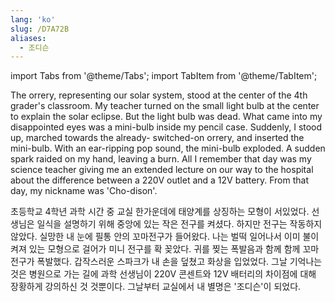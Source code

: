 ```yaml
---
lang: 'ko'
slug: /D7A72B
aliases:
  - 조디슨
---
```


import Tabs from '@theme/Tabs';
import TabItem from '@theme/TabItem';

<Tabs groupId='lang' queryString>
<TabItem value='en' label='English 🇺🇸' lang='en-US' default>
<div lang='en-US'>

The orrery, representing our solar system, stood at the center of the 4th grader's classroom. My teacher turned on the small light bulb at the center to explain the solar eclipse. But the light bulb was dead. What came into my disappointed eyes was a mini-bulb inside my pencil case. Suddenly, I stood up, marched towards the already- switched-on orrery, and inserted the mini-bulb. With an ear-ripping pop sound, the mini-bulb exploded. A sudden spark raided on my hand, leaving a burn. All I remember that day was my science teacher giving me an extended lecture on our way to the hospital about the difference between a 220V outlet and a 12V battery. From that day, my nickname was 'Cho-dison'.

</div>
</TabItem>
<TabItem value='ko' label='한국어 🇰🇷' lang='ko-KR'>
<div lang='ko-KR'>

초등학교 4학년 과학 시간 중 교실 한가운데에 태양계를 상징하는 모형이 서있었다.
선생님은 일식을 설명하기 위해 중앙에 있는 작은 전구를 켜셨다.
하지만 전구는 작동하지 않았다.
실망한 내 눈에 필통 안의 꼬마전구가 들어왔다.
나는 벌떡 일어나서 이미 불이 켜져 있는 모형으로 걸어가 미니 전구를 확 꽂았다.
귀를 찢는 폭발음과 함께 함께 꼬마전구가 폭발했다.
갑작스러운 스파크가 내 손을 덮쳤고 화상을 입었었다.
그날 기억나는 것은 병원으로 가는 길에 과학 선생님이 220V 콘센트와 12V 배터리의 차이점에 대해 장황하게 강의하신 것 것뿐이다.
그날부터 교실에서 내 별명은 '조디슨'이 되었다.

</div>
</TabItem>
</Tabs>
